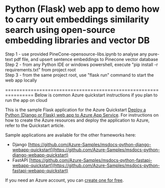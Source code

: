 # Python (Flask) web app to demo how to carry out embeddings similarity search using open-source embedding libraries and vector DB
Step 1 - use provided PineCone-opensource-libs.ipynb to analyse any pure-text pdf file, and upsert sentence embeddings to Pinecone vector database <br>
Step 2 - from any Python IDE or windows powershell, execute "pip install -r requirements.txt" from project root <br>
Step 3 - from the same project root, use "flask run" command to start the web app locally <br>

================================================================
Below is common Azure quickstart instructions if you plan to run the app on cloud

This is the sample Flask application for the Azure Quickstart [Deploy a Python (Django or Flask) web app to Azure App Service](https://docs.microsoft.com/en-us/azure/app-service/quickstart-python). For instructions on how to create the Azure resources and deploy the application to Azure, refer to the Quickstart article.

Sample applications are available for the other frameworks here:

* Django [https://github.com/Azure-Samples/msdocs-python-django-webapp-quickstart](https://github.com/Azure-Samples/msdocs-python-django-webapp-quickstart)
* FastAPI [https://github.com/Azure-Samples/msdocs-python-fastapi-webapp-quickstart](https://github.com/Azure-Samples/msdocs-python-fastapi-webapp-quickstart)

If you need an Azure account, you can [create one for free](https://azure.microsoft.com/en-us/free/).
